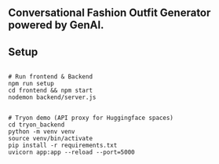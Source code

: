 ## Conversational Fashion Outfit Generator powered by GenAI.


## Setup


```

# Run frontend & Backend
npm run setup
cd frontend && npm start
nodemon backend/server.js


# Tryon demo (API proxy for Huggingface spaces)
cd tryon_backend
python -m venv venv
source venv/bin/activate
pip install -r requirements.txt
uvicorn app:app --reload --port=5000

```
